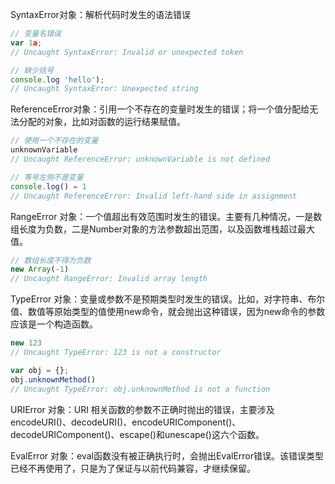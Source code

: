 <!--
 * @Author: hejianfang
 * @Email: hejianfang@meishubao.com
 * @Date: 2021-08-17 18:05:47
 * @LastEditors: hejianfang
 * @LastEditTime: 2021-08-17 18:05:54
 * @Description: 
-->
SyntaxError对象：解析代码时发生的语法错误

```javascript
// 变量名错误
var 1a;
// Uncaught SyntaxError: Invalid or unexpected token

// 缺少括号
console.log 'hello');
// Uncaught SyntaxError: Unexpected string
```

ReferenceError对象：引用一个不存在的变量时发生的错误；将一个值分配给无法分配的对象，比如对函数的运行结果赋值。

```javascript
// 使用一个不存在的变量
unknownVariable
// Uncaught ReferenceError: unknownVariable is not defined

// 等号左侧不是变量
console.log() = 1
// Uncaught ReferenceError: Invalid left-hand side in assignment
```

RangeError 对象：一个值超出有效范围时发生的错误。主要有几种情况，一是数组长度为负数，二是Number对象的方法参数超出范围，以及函数堆栈超过最大值。

```javascript
// 数组长度不得为负数
new Array(-1)
// Uncaught RangeError: Invalid array length
```

TypeError 对象：变量或参数不是预期类型时发生的错误。比如，对字符串、布尔值、数值等原始类型的值使用new命令，就会抛出这种错误，因为new命令的参数应该是一个构造函数。

```javascript
new 123
// Uncaught TypeError: 123 is not a constructor

var obj = {};
obj.unknownMethod()
// Uncaught TypeError: obj.unknownMethod is not a function
```

URIError 对象：URI 相关函数的参数不正确时抛出的错误，主要涉及encodeURI()、decodeURI()、encodeURIComponent()、decodeURIComponent()、escape()和unescape()这六个函数。

EvalError 对象：eval函数没有被正确执行时，会抛出EvalError错误。该错误类型已经不再使用了，只是为了保证与以前代码兼容，才继续保留。

